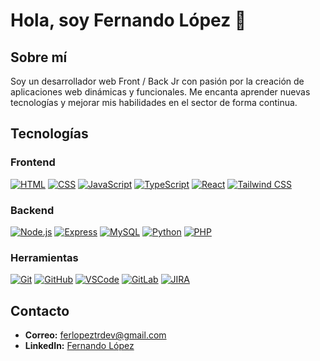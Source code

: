 # Hola, soy Fernando López 👋

## Sobre mí
Soy un desarrollador web Front / Back Jr con pasión por la creación de aplicaciones web dinámicas y funcionales. Me encanta aprender nuevas tecnologías y mejorar mis habilidades en el sector de forma continua.

## Tecnologías

### Frontend
[![HTML](https://img.shields.io/badge/-HTML-E34F26?style=flat&logo=html5&logoColor=white)](https://developer.mozilla.org/docs/Web/HTML)
[![CSS](https://img.shields.io/badge/-CSS-1572B6?style=flat&logo=css3&logoColor=white)](https://developer.mozilla.org/docs/Web/CSS)
[![JavaScript](https://img.shields.io/badge/-JavaScript-F7DF1E?style=flat&logo=javascript&logoColor=black)](https://developer.mozilla.org/docs/Web/JavaScript)
[![TypeScript](https://img.shields.io/badge/-TypeScript-3178C6?style=flat&logo=typescript&logoColor=white)](https://www.typescriptlang.org/)
[![React](https://img.shields.io/badge/-React-61DAFB?style=flat&logo=react&logoColor=black)](https://reactjs.org/)
[![Tailwind CSS](https://img.shields.io/badge/-Tailwind_CSS-38B2AC?style=flat&logo=tailwind-css&logoColor=white)](https://tailwindcss.com/)

### Backend
[![Node.js](https://img.shields.io/badge/-Node.js-339933?style=flat&logo=node.js&logoColor=white)](https://nodejs.org/)
[![Express](https://img.shields.io/badge/-Express-000000?style=flat&logo=express&logoColor=white)](https://expressjs.com/)
[![MySQL](https://img.shields.io/badge/-MySQL-4479A1?style=flat&logo=mysql&logoColor=white)](https://www.mysql.com/)
[![Python](https://img.shields.io/badge/-Python-3776AB?style=flat&logo=python&logoColor=white)](https://www.python.org/)
[![PHP](https://img.shields.io/badge/-PHP-777BB4?style=flat&logo=php&logoColor=white)](https://www.php.net/)

### Herramientas
[![Git](https://img.shields.io/badge/-Git-F05032?style=flat&logo=git&logoColor=white)](https://git-scm.com/)
[![GitHub](https://img.shields.io/badge/-GitHub-181717?style=flat&logo=github&logoColor=white)](https://github.com/)
[![VSCode](https://img.shields.io/badge/-VSCode-007ACC?style=flat&logo=visual-studio-code&logoColor=white)](https://code.visualstudio.com/)
[![GitLab](https://img.shields.io/badge/-GitLab-FC6D26?style=flat&logo=gitlab&logoColor=white)](https://gitlab.com/)
[![JIRA](https://img.shields.io/badge/-JIRA-0052CC?style=flat&logo=jira&logoColor=white)](https://www.atlassian.com/software/jira)

## Contacto
- **Correo:** [ferlopeztrdev@gmail.com](mailto:ferlopeztrdev@gmail.com)
- **LinkedIn:** [Fernando López](https://www.linkedin.com/in/fernando-lopez-b80182290/)
